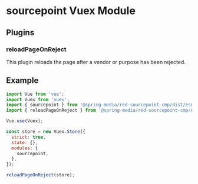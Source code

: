 # sourcepoint Vuex Module

## Plugins

### reloadPageOnReject

This plugin reloads the page after a vendor or purpose has been rejected.

## Example

```javascript
import Vue from 'vue';
import Vuex from 'vuex';
import { sourcepoint } from '@spring-media/red-sourcepoint-cmp/dist/esm/vue/vuex/sourcepoint';
import { reloadPageOnReject } from '@spring-media/red-sourcepoint-cmp/dist/esm/vue/vuex/sourcepoint/plugins';

Vue.use(Vuex);

const store = new Vuex.Store({
  strict: true,
  state: {},
  modules: {
    sourcepoint,
  },
});

reloadPageOnReject(store);
``` 
